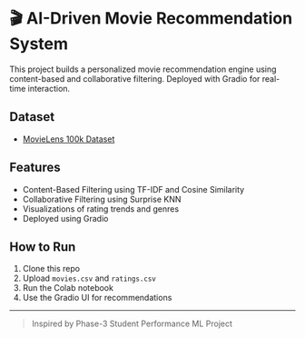 
# 🎬 AI-Driven Movie Recommendation System

This project builds a personalized movie recommendation engine using content-based and collaborative filtering. Deployed with Gradio for real-time interaction.

## Dataset
- [MovieLens 100k Dataset](https://grouplens.org/datasets/movielens/100k/)

## Features
- Content-Based Filtering using TF-IDF and Cosine Similarity
- Collaborative Filtering using Surprise KNN
- Visualizations of rating trends and genres
- Deployed using Gradio

## How to Run
1. Clone this repo
2. Upload `movies.csv` and `ratings.csv`
3. Run the Colab notebook
4. Use the Gradio UI for recommendations

---

> Inspired by Phase-3 Student Performance ML Project
